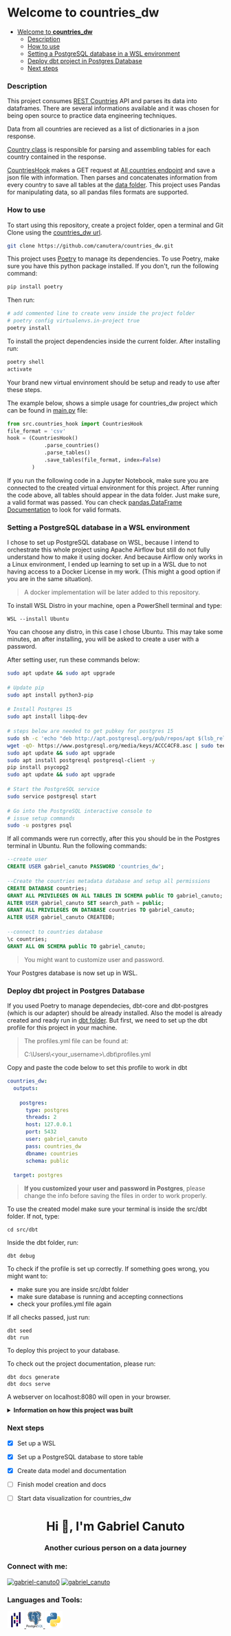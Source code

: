 

<!-- 
<details>
  <summary><strong>English</strong></summary><br /> -->

# Welcome to **countries_dw**

- [Welcome to **countries\_dw**](#welcome-to-countries_dw)
    - [Description](#description)
    - [How to use](#how-to-use)
    - [Setting a PostgreSQL database in a WSL environment](#setting-a-postgresql-database-in-a-wsl-environment)
    - [Deploy dbt project in Postgres Database](#deploy-dbt-project-in-postgres-database)
    - [Next steps](#next-steps)

### Description
This project consumes [REST Countries](https://restcountries.com/) API and parses its data into dataframes. 
There are several informations available and it was chosen for being open source to practice data engineering techniques. 

Data from all countries are recieved as a list of dictionaries in a json response. 

[Country class](src\parser\country.py) is responsible for parsing and assembling tables for
each country contained in the response.

[CountriesHook](src\hook\countries_hook.py) makes a GET request at [All countries endpoint](https://restcountries.com/v3.1/all)
and save a json file with information. Then parses and concatenates information from every country to save all tables at the [data folder](data). This project uses Pandas for manipulating data, so all pandas files formats are supported.


### How to use

To start using this repository, create a project folder, open a terminal and Git Clone using the [countries_dw url](https://github.com/canutera/countries_dw.git).
```bash
git clone https://github.com/canutera/countries_dw.git
```
This project uses [Poetry](https://python-poetry.org/) to manage its dependencies. 
To use Poetry, make sure you have this python package installed. If you don't, run the following command:
```bash
pip install poetry
```
Then run:
```bash
# add commented line to create venv inside the project folder
# poetry config virtualenvs.in-project true
poetry install
```
To install the project dependencies inside the current folder. After installing run:
```bash
poetry shell
activate
```
Your brand new virtual envinroment should be setup and ready to use after these steps.

The example below, shows a simple usage for countries_dw project which can be found in [main.py](src\main.py) file:
```python
from src.countries_hook import CountriesHook
file_format = 'csv'
hook = (CountriesHook()
            .parse_countries()
            .parse_tables()
            .save_tables(file_format, index=False)
        )
```
If you run the following code in a Jupyter Notebook, make sure you are connected to the created virtual environment for this project.
After running the code above, all tables should appear in the data folder. Just make sure, a valid format was passed.
You can check [pandas.DataFrame Documentation](https://pandas.pydata.org/docs/reference/api/pandas.DataFrame.html) to look for valid formats.

### Setting a PostgreSQL database in a WSL environment

I chose to set up PostgreSQL database on WSL, because I intend to orchestrate this whole project using Apache Airflow but still do not fully understand how to make it using docker. And
because Airflow only works in a Linux environment, I ended up learning to set up in a WSL due to not having access to a Docker License in my work. (This might a good option if you are in the same situation).

> A docker implementation will be later added to this repository.

To install WSL Distro in your machine, open a PowerShell terminal and type:
```shell
WSL --install Ubuntu
```
You can choose any distro, in this case I chose Ubuntu.
This may take some minutes, an after installing, you will be asked to create a user with a password.

After setting user, run these commands below:

```bash
sudo apt update && sudo apt upgrade

# Update pip
sudo apt install python3-pip

# Install Postgres 15 
sudo apt install libpq-dev

# steps below are needed to get pubkey for postgres 15
sudo sh -c 'echo "deb http://apt.postgresql.org/pub/repos/apt $(lsb_release -cs)-pgdg main" > /etc/apt/sources.list.d/pgdg.list'
wget -qO- https://www.postgresql.org/media/keys/ACCC4CF8.asc | sudo tee /etc/apt/trusted.gpg.d/pgdg.asc &>/dev/null
sudo apt update && sudo apt upgrade
sudo apt install postgresql postgresql-client -y
pip install psycopg2
sudo apt update && sudo apt upgrade

# Start the PostgreSQL service
sudo service postgresql start

# Go into the PostgreSQL interactive console to 
# issue setup commands
sudo -u postgres psql
```
If all commands were run correctly, after this you should be in the Postgres terminal in Ubuntu. Run the following commands:
```SQL
--create user
CREATE USER gabriel_canuto PASSWORD 'countries_dw';

--Create the countries metadata database and setup all permissions
CREATE DATABASE countries;
GRANT ALL PRIVILEGES ON ALL TABLES IN SCHEMA public TO gabriel_canuto;
ALTER USER gabriel_canuto SET search_path = public;
GRANT ALL PRIVILEGES ON DATABASE countries TO gabriel_canuto;
ALTER USER gabriel_canuto CREATEDB;

--connect to countries database
\c countries;
GRANT ALL ON SCHEMA public TO gabriel_canuto;
```
> You might want to customize user and password.

Your Postgres database is now set up in WSL.

### Deploy dbt project in Postgres Database

If you used Poetry to manage dependecies, dbt-core and dbt-postgres (which is our adapter) should be already installed. Also the model is already created and ready run in [dbt folder](src\dbt). But first, we need to set up the dbt profile for this project in your machine.

> The profiles.yml file can be found at:
>  
> C:\Users\\<your_username>\\\.dbt\profiles.yml

Copy and paste the code below to set this profile to work in dbt


```yml
countries_dw:
  outputs:

    postgres:
      type: postgres
      threads: 2
      host: 127.0.0.1
      port: 5432
      user: gabriel_canuto
      pass: countries_dw
      dbname: countries
      schema: public

  target: postgres
```
> **If you customized your user and password in Postgres**, please change the info before saving the files in order to work properly.

To use the created model make sure your terminal is inside the src/dbt folder. If not, type: 

```shell
cd src/dbt
```
Inside the dbt folder, run:

```shell
dbt debug
```
To check if the profile is set up correctly. If something goes wrong, you might want to: 
 -  make sure you are inside src/dbt folder
 -  make sure database is running and accepting connections
 -  check your profiles.yml file again 

If all checks passed, just run:

```shell
dbt seed
dbt run
```
To deploy this project to your database.

To check out the project documentation, please run:

```shell
dbt docs generate
dbt docs serve
```

A webserver on localhost:8080 will open in your browser.


<details>
  <summary><strong> Information on how this project was built</strong></summary><br />

  Data from countries api was parsed to csv files and saved in [dbt seed folder](src\dbt\seeds).

  > Note:
  > According to [dbt seed docs](https://docs.getdbt.com/docs/build/seeds) this is a poor use of this feature. Seed is meant to keep track
  > of relevant data using version control. But for the sake of simplicity and also because our data is small (less than 1MB), this feature was used to load data to the warehouse. 
  > 
  > Seed information is hidden from docs and is declared as a source in the raw schema. 

The following code was run in the project environment to save csvs in the [dbt seed folder](src\dbt\seeds).

```python
from src.hook.countries_hook import CountriesHook
file_format = 'csv'
hook = (CountriesHook()
            .parse_countries()
            .parse_tables()
            .save_tables(file_format, destination='C:\Git\countries_dw\src\dbt\seeds', index=False)
      )
```
Then in seed folder, a [properties.yml file](src\dbt\seeds\properties.yml) was configured to load data and omitit seeds from documetation using the format below:

```yml
version: 2

seeds:
  - name: table
    config:
      enabled: true
      docs:
        show: false
      database: countries
      schema: raw
      column_types: 
        col1: int
        col2: varchar(255)
      
```
Seeded files were declared as source in the [model schema](src\dbt\models\staging\schema.yml) along with models for the staging schema including constraints.

</details>







### Next steps

- [x] Set up a WSL 
- [x] Set up a PostgreSQL database to store table
- [x] Create data model and documentation
- [ ] Finish model creation and docs
- [ ] Start data visualization for countries_dw














<h1 align="center">Hi 👋, I'm Gabriel Canuto</h1>
<h3 align="center">Another curious person on a data journey</h3>

<h3 align="left">Connect with me:</h3>
<p align="left">
<a href="https://linkedin.com/in/gabriel-canuto0" target="blank"><img align="center" src="https://raw.githubusercontent.com/rahuldkjain/github-profile-readme-generator/master/src/images/icons/Social/linked-in-alt.svg" alt="gabriel-canuto0" height="30" width="40" /></a>
<a href="https://instagram.com/gabriel_canuto" target="blank"><img align="center" src="https://raw.githubusercontent.com/rahuldkjain/github-profile-readme-generator/master/src/images/icons/Social/instagram.svg" alt="gabriel_canuto" height="30" width="40" /></a>
</p>

<h3 align="left">Languages and Tools:</h3>
<p align="left"> <a href="https://pandas.pydata.org/" target="_blank" rel="noreferrer"> <img src="https://raw.githubusercontent.com/devicons/devicon/2ae2a900d2f041da66e950e4d48052658d850630/icons/pandas/pandas-original.svg" alt="pandas" width="40" height="40"/> </a> <a href="https://www.postgresql.org" target="_blank" rel="noreferrer"> <img src="https://raw.githubusercontent.com/devicons/devicon/master/icons/postgresql/postgresql-original-wordmark.svg" alt="postgresql" width="40" height="40"/> </a> <a href="https://www.python.org" target="_blank" rel="noreferrer"> <img src="https://raw.githubusercontent.com/devicons/devicon/master/icons/python/python-original.svg" alt="python" width="40" height="40"/> </a> </p>

